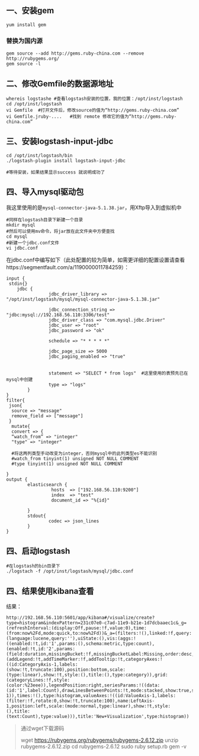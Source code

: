 ## 一、安装gem 

```ejs
yum install gem
```

### 替换为国内源

```
gem source --add http://gems.ruby-china.com --remove http://rubygems.org/
gem source -l
```



## 二、修改Gemfile的数据源地址

```shell
whereis logstashe #查看logstash安装的位置，我的位置：/opt/inst/logstash
cd /opt/inst/logstash
vi Gemfile  #打开文件后，修改source的值为“http://gems.ruby-china.com”
vi Gemfile.jruby-....   #找到 remote 修改它的值为“http://gems.ruby-china.com”
```



## 三、安装logstash-input-jdbc

```shell
cd /opt/inst/logstash/bin
./logstash-plugin install logstash-input-jdbc

#等待安装，如果结果显示success 就说明成功了
```

## 四、导入mysql驱动包

我这里使用的是`mysql-connector-java-5.1.38.jar`，用Xftp导入到虚拟机中

```shell
#同样在logstash目录下新建一个目录
mkdir mysql
#然后可以使用mv命令，将jar放在此文件夹中方便查找
cd mysql
#新建一个jdbc.conf文件
vi jdbc.conf
```

在jdbc.conf中编写如下（此处配置的较为简单，如需更详细的配置设置请查看https://segmentfault.com/a/1190000011784259）：

```shell
input {
 stdin{}
    jdbc {
                jdbc_driver_library => "/opt/inst/logstash/mysql/mysql-connector-java-5.1.38.jar"

                jdbc_connection_string => "jdbc:mysql://192.168.56.110:3306/test"
                jdbc_driver_class => "com.mysql.jdbc.Driver"
                jdbc_user => "root"
                jdbc_password => "ok"

                schedule => "* * * * *"

                jdbc_page_size => 5000
                jdbc_paging_enabled => "true"


                statement => "SELECT * from logs"  #这里使用的表预先已在mysql中创建
                type => "logs"
        }
}
filter{
 json{
  source => "message"
  remove_field => ["message"]
 }
  mutate{
  convert => {
  “watch_from” => "integer"  
  "type" => "integer"
  
  #将这两列类型手动改变为integer，否则mysql中的此列类型es不能识别
  #watch_from tinyint(1) unsigned NOT NULL COMMENT
  #type tinyint(1) unsigned NOT NULL COMMENT
  
}
output {
        elasticsearch {
                 hosts  => ["192.168.56.110:9200"]
                 index  => "test"
                 document_id => "%{id}"

        }
        stdout{
                codec => json_lines
        }
}

```

## 四、启动logstash

````
#在logstash的bin目录下
./logstach -f /opt/inst/logstash/mysql/jdbc.conf
````

## 四、结果使用kibana查看

结果：

```url
http://192.168.56.110:5601/app/kibana#/visualize/create?type=histogram&indexPattern=231c07e0-c7ad-11e9-b21e-1d7dcbaaec1c&_g=(refreshInterval:(display:Off,pause:!f,value:0),time:(from:now%2Fd,mode:quick,to:now%2Fd))&_a=(filters:!(),linked:!f,query:(language:lucene,query:''),uiState:(),vis:(aggs:!((enabled:!t,id:'1',params:(),schema:metric,type:count),(enabled:!t,id:'2',params:(field:duration,missingBucket:!f,missingBucketLabel:Missing,order:desc,orderBy:_term,otherBucket:!f,otherBucketLabel:Other,size:50),schema:segment,type:terms)),params:(addLegend:!t,addTimeMarker:!f,addTooltip:!t,categoryAxes:!((id:CategoryAxis-1,labels:(show:!t,truncate:100),position:bottom,scale:(type:linear),show:!t,style:(),title:(),type:category)),grid:(categoryLines:!f,style:(color:%23eee)),legendPosition:right,seriesParams:!((data:(id:'1',label:Count),drawLinesBetweenPoints:!t,mode:stacked,show:true,showCircles:!t,type:histogram,valueAxis:ValueAxis-1)),times:!(),type:histogram,valueAxes:!((id:ValueAxis-1,labels:(filter:!f,rotate:0,show:!t,truncate:100),name:LeftAxis-1,position:left,scale:(mode:normal,type:linear),show:!t,style:(),title:(text:Count),type:value))),title:'New+Visualization',type:histogram))

```





> 通过wget下载源码
>
> wget https://rubygems.org/rubygems/rubygems-2.6.12.zip
> unzip rubygems-2.6.12.zip
> cd rubygems-2.6.12
> sudo ruby setup.rb
> gem -v